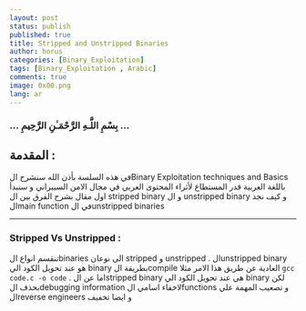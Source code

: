 ```yaml
---
layout: post
status: publish
published: true
title: Stripped and Unstripped Binaries 
author: horus
categories: [Binary_Exploitation]
tags: [Binary_Exploitation , Arabic]
comments: true
image: 0x00.png
lang: ar
--- 
```


###     …  بِسْمِ اللَّـهِ الرَّحْمَـٰنِ الرَّحِيمِ  …


## المقدمة :
 في هذه السلسة بأذن الله سنشرح الBinary Exploitation techniques and Basics باللغة العربية قدر المستطاع لأثراء المحتوى العربي في مجال الامن السيبراني و سنبدأ اول مقال بشرح الفرق بين ال  stripped binary و ال unstripped binary و كيف نجد الmain function في الunstripped binaries 


---
### Stripped Vs Unstripped : 
تنقسم انواع الbinaries الى نوعان stripped و unstripped  . الunstripped binary هو عند تحويل الكود الي binary بطريقة الcompile العادية عن طريق هذا الامر مثلا `gcc code.c -o code` . اما عن الstripped binary هي عند تحويل الكود الي binary لكن بحذف الdebugging information لاخفاء اسامي الfunctions و تصعيب المهمة علي الreverse engineers و ايضا تخفيف 
